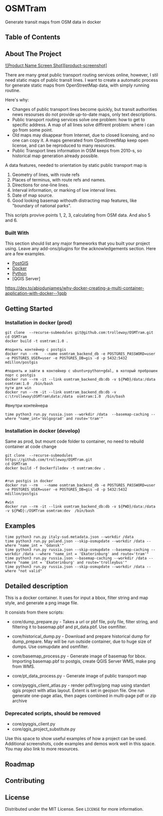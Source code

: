 # OSMTram
Generate transit maps from OSM data in docker

<!--
[![Contributors][contributors-shield]][contributors-url]
[![Forks][forks-shield]][forks-url]
[![Stargazers][stars-shield]][stars-url]
[![Issues][issues-shield]][issues-url]
[![MIT License][license-shield]][license-url]
[![LinkedIn][linkedin-shield]][linkedin-url]
-->


<!-- PROJECT LOGO -->

<!--
<br />
<p align="center">
  <a href="https://github.com/othneildrew/Best-README-Template">
    <img src="images/logo.png" alt="Logo" width="80" height="80">
  </a>
<!--
  <h3 align="center">Best-README-Template</h3>

  <p align="center">
    An awesome README template to jumpstart your projects!
    <br />
    <a href="https://github.com/othneildrew/Best-README-Template"><strong>Explore the docs »</strong></a>
    <br />
    <br />
    <a href="https://github.com/othneildrew/Best-README-Template">View Demo</a>
    ·
    <a href="https://github.com/othneildrew/Best-README-Template/issues">Report Bug</a>
    ·
    <a href="https://github.com/othneildrew/Best-README-Template/issues">Request Feature</a>
  </p>
</p>
-->


<!-- TABLE OF CONTENTS -->
## Table of Contents
<!--
* [About the Project](#about-the-project)
  * [Built With](#built-with)
* [Getting Started](#getting-started)
  * [Prerequisites](#prerequisites)
  * [Installation](#installation)
* [Usage](#usage)
* [Roadmap](#roadmap)
* [Contributing](#contributing)
* [License](#license)
* [Contact](#contact)
* [Acknowledgements](#acknowledgements)

-->

<!-- ABOUT THE PROJECT -->
## About The Project

[![Product Name Screen Shot][product-screenshot]](https://example.com)

There are many great public transport routing services online, however, I stil need static maps of public transit lines. I want to create a automatic process for generate static maps from OpenStreetMap data, with simply running routine.

Here's why:
* Changes of public transport lines become quickly, but transit authorities news resourses do not provide up-to-date maps, only text descriptions.
* Public transport routing services solve one problem: how to get to specific address. A map of all lines solve diffirent problem: where i can go from some point.
* Old maps may disappear from Internet, due to closed licensing, and no one can copy it. A maps generated from OpenStreetMap keep open license, and can be reproduced to many resources.
* Public Transport lines information in OSM keeps from 2010-s, so historical map generation already possible.

A data features, needed to orientation by static public transport map is

1. Geometry of lines, with route refs
2. Places of terminus, with route refs and names.
3. Directions for one-line lines.
4. Interval information, or marking of low interval lines.
5. Date of map source.
6. Good looking basemap withouth distracting map features, like "boundary of national parks".

This scripts provive points 1, 2, 3, calculating from OSM data. And also 5 and 6.

### Built With
This section should list any major frameworks that you built your project using. Leave any add-ons/plugins for the acknowledgements section. Here are a few examples.
* [PostGIS](https://postgis.net/)
* [Docker](https://www.docker.com/)
* [Python](https://www.python.org/)
* [QGIS Server]

https://dev.to/abiodunjames/why-docker-creating-a-multi-container-application-with-docker--1gpb

<!-- GETTING STARTED -->
## Getting Started

<!--### Prerequisites -->

### Installation in docker (prod)
```
git clone  --recurse-submodules git@github.com:trolleway/OSMTram.git
cd OSMTram
docker build -t osmtram:1.0 .

#поднять контейнер с postgis
docker run --rm   --name osmtram_backend_db -e POSTGRES_PASSWORD=user -e POSTGRES_USER=user -e POSTGRES_DB=gis -d -p 5432:5432   mdillon/postgis

#поднять и зайти в контейнер с ubuntu+python+gdal, в который проброшен порт с postgis
docker run --rm -it --link osmtram_backend_db:db -v ${PWD}/data:/data   osmtram:1.0  /bin/bash
пути для win
docker run --rm -it --link osmtram_backend_db:db -v c:\trolleway\OSMTram\data:/data  osmtram:1.0  /bin/bash
```


#внутри контейнера
```
time python3 run.py russia.json --workdir /data  --basemap-caching --where "name_int='Volgograd' and route='tram'"
```

### Installation in docker (develop)
Same as prod, but mount code folder to container, no need to rebuild container at code change

```
git clone  --recurse-submodules https://github.com/trolleway/OSMTram.git
cd OSMTram
docker build -f Dockerfiledev -t osmtram:dev .


#run postgis in docker
docker run --rm   --name osmtram_backend_db -e POSTGRES_PASSWORD=user -e POSTGRES_USER=user -e POSTGRES_DB=gis -d -p 5432:5432   mdillon/postgis

#win
docker run --rm -it --link osmtram_backend_db:db -v ${PWD}/data:/data -v ${PWD}:/OSMTram osmtram:dev  /bin/bash
```


## Examples

```
time python3 run.py italy-sud.metadata.json --workdir /data
time python3 run.py poland.json --skip-osmupdate --workdir /data --where "name_int = 'Gdansk'"
time python3 run.py russia.json --skip-osmupdate --basemap-caching --workdir /data --where "name_int = 'Ekaterinburg' and route='tram'"
time python3 run.py russia.json --basemap-caching --workdir /data --where "name_int = 'Ekaterinburg' and route='trolleybus'"
time python3 run.py russia.json --skip-osmupdate --workdir /data --where "not valid"

```

<!-- USAGE EXAMPLES -->
## Detailed description

This is a docker container. It uses for input a bbox, filter string and map style, and generate a png image file.

It consists from there scripts:

* core/dump_prepare.py - Takes a url or pbf file, poly file, filter string, and filtering it to basemap.pbf and pt_data.pbf. Use osmfilter.
* core/historical_dump.py - Download and prepare historical dump for dump_prepare. May will be run outside container, due to huge size of dumps. Use osmupdate and osmfilter.
* core/basemap_process.py - Generate image of basemap for bbox. Importing basemap.pbf to postgis, create QGIS Server WMS, make png from WMS.
* core/pt_data_process.py - Generate image of public transport map

* core/pyqgis_client_atlas.py - render pdf/svg/png map using standart qgis project with atlas layout. Extent is set in geojson file.
    One run generate one-page atlas, then pages combined in multi-page pdf or zip archive

### Deprecated scripts, should be removed

* core/pyqgis_client.py
* core/qgis_project_substitute.py


Use this space to show useful examples of how a project can be used. Additional screenshots, code examples and demos work well in this space. You may also link to more resources.

<!--
_For more examples, please refer to the [Documentation](https://example.com)_
-->


<!-- ROADMAP -->
## Roadmap



<!-- CONTRIBUTING -->
## Contributing



<!-- LICENSE -->
## License

Distributed under the MIT License. See `LICENSE` for more information.



<!-- CONTACT -->
<!--## Contact

Your Name - [@your_twitter](https://twitter.com/your_username) - email@example.com

Project Link: [https://github.com/your_username/repo_name](https://github.com/your_username/repo_name)-->



<!-- ACKNOWLEDGEMENTS -->
<!--## Acknowledgements
* [GitHub Emoji Cheat Sheet](https://www.webpagefx.com/tools/emoji-cheat-sheet)
* [Img Shields](https://shields.io)
* [Choose an Open Source License](https://choosealicense.com)
* [GitHub Pages](https://pages.github.com)
* [Animate.css](https://daneden.github.io/animate.css)
* [Loaders.css](https://connoratherton.com/loaders)
* [Slick Carousel](https://kenwheeler.github.io/slick)
* [Smooth Scroll](https://github.com/cferdinandi/smooth-scroll)
* [Sticky Kit](http://leafo.net/sticky-kit)
* [JVectorMap](http://jvectormap.com)
* [Font Awesome](https://fontawesome.com)-->





<!-- MARKDOWN LINKS & IMAGES -->
<!-- https://www.markdownguide.org/basic-syntax/#reference-style-links -->
<!--[contributors-shield]: https://img.shields.io/github/contributors/othneildrew/Best-README-Template.svg?style=flat-square
[contributors-url]: https://github.com/othneildrew/Best-README-Template/graphs/contributors
[forks-shield]: https://img.shields.io/github/forks/othneildrew/Best-README-Template.svg?style=flat-square
[forks-url]: https://github.com/othneildrew/Best-README-Template/network/members
[stars-shield]: https://img.shields.io/github/stars/othneildrew/Best-README-Template.svg?style=flat-square
[stars-url]: https://github.com/othneildrew/Best-README-Template/stargazers
[issues-shield]: https://img.shields.io/github/issues/othneildrew/Best-README-Template.svg?style=flat-square
[issues-url]: https://github.com/othneildrew/Best-README-Template/issues
[license-shield]: https://img.shields.io/github/license/othneildrew/Best-README-Template.svg?style=flat-square
[license-url]: https://github.com/othneildrew/Best-README-Template/blob/master/LICENSE.txt
[linkedin-shield]: https://img.shields.io/badge/-LinkedIn-black.svg?style=flat-square&logo=linkedin&colorB=555
[linkedin-url]: https://linkedin.com/in/othneildrew
[product-screenshot]: images/screenshot.png-->
